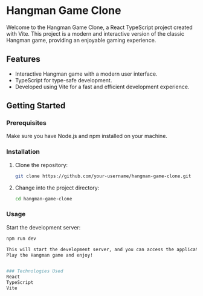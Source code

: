 # Hangman Game Clone

Welcome to the Hangman Game Clone, a React TypeScript project created with Vite. This project is a modern and interactive version of the classic Hangman game, providing an enjoyable gaming experience.

## Features

- Interactive Hangman game with a modern user interface.
- TypeScript for type-safe development.
- Developed using Vite for a fast and efficient development experience.

## Getting Started

### Prerequisites

Make sure you have Node.js and npm installed on your machine.

### Installation

1. Clone the repository:

   ```bash
   git clone https://github.com/your-username/hangman-game-clone.git

2. Change into the project directory:

   ```bash
   cd hangman-game-clone

### Usage
Start the development server:

   ```bash
   npm run dev

This will start the development server, and you can access the application at http://localhost:3000.
Play the Hangman game and enjoy!


### Technologies Used
React
TypeScript
Vite
